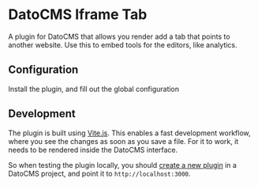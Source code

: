 # DatoCMS Iframe Tab

A plugin for DatoCMS that allows you render add a tab that points to another
website. Use this to embed tools for the editors, like analytics.

## Configuration

Install the plugin, and fill out the global configuration

## Development

The plugin is built using [Vite.js](https://vitejs.dev/). This enables a fast
development workflow, where you see the changes as soon as you save a file. For
it to work, it needs to be rendered inside the DatoCMS interface.

So when testing the plugin locally, you should
[create a new plugin](https://www.datocms.com/docs/building-plugins/creating-a-new-plugin)
in a DatoCMS project, and point it to `http://localhost:3000`.
